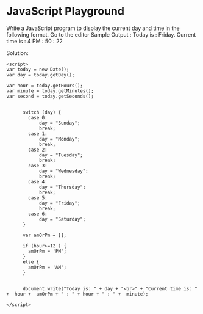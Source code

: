 # JavaScript Playground


Write a JavaScript program to display the current day and time in the following format. Go to the editor
Sample Output : Today is : Friday. 
Current time is : 4 PM : 50 : 22

Solution:

	<script>
    var today = new Date();
    var day = today.getDay();

    var hour = today.getHours();
    var minute = today.getMinutes();
    var second = today.getSeconds();


          switch (day) {
            case 0:
                day = "Sunday";
                break;
            case 1:
                day = "Monday";
                break;
            case 2:
                day = "Tuesday";
                break;
            case 3:
                day = "Wednesday";
                break;
            case 4:
                day = "Thursday";
                break;
            case 5:
                day = "Friday";
                break;
            case 6:
                day = "Saturday";
          }

          var amOrPm = [];

          if (hour>=12 ) {
            amOrPm = 'PM';
          }
          else {
            amOrPm = 'AM';
          }


          document.write("Today is: " + day + "<br>" + "Current time is: " +  hour +  amOrPm + " : " + hour + " : " +  minute);

    </script> 


